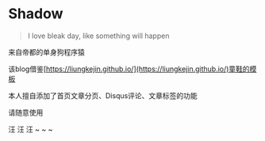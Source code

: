 # Shadow

> I love bleak day, like something will happen



来自帝都的单身狗程序猿

该blog借鉴[https://liungkejin.github.io/](https://liungkejin.github.io/)童鞋的模板

本人擅自添加了首页文章分页、Disqus评论、文章标签的功能

请随意使用

汪 汪 汪  ~ ~ ~ 




